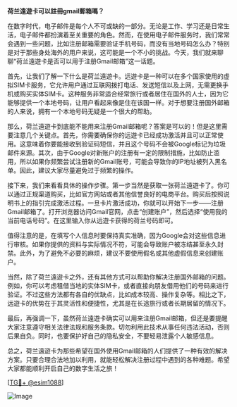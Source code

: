 **荷兰遠遊卡可以註冊gmail郵箱嗎？**

在数字时代，电子邮件是每个人不可或缺的一部分。无论是工作、学习还是日常生活，电子邮件都扮演着至关重要的角色。然而，在使用电子邮件服务时，我们常常会遇到一些问题，比如注册邮箱需要验证手机号码，而没有当地号码怎么办？特别是对于那些身处海外的用户来说，这可能是一个不小的挑战。今天，我们就来聊聊“荷兰遠遊卡是否可以用于注册Gmail邮箱”这一话题。

首先，让我们了解一下什么是荷兰遠遊卡。远遊卡是一种可以在多个国家使用的虚拟SIM卡服务，它允许用户通过互联网拨打电话、发送短信以及上网，无需更换手机或购买实体SIM卡。这种服务非常适合经常旅行或者居住在国外的人士，因为它能够提供一个本地号码，让用户看起来像是住在该国一样。对于想要注册国外邮箱的人来说，拥有一个本地号码无疑是一个很大的帮助。

那么，荷兰遠遊卡到底能不能用来注册Gmail邮箱呢？答案是可以的！但是这里需要注意几个关键点。首先，你需要确保你的远遊卡已经成功激活并且可以正常使用。这意味着你要能接收到验证码短信，并且这个号码不会被Google标记为垃圾邮件来源。其次，由于Google对新账户的注册有一定的限制措施，比如防止滥用，所以如果你频繁尝试注册新的Gmail账号，可能会导致你的IP地址被列入黑名单。因此，建议大家尽量避免过于频繁的操作。

接下来，我们来看看具体的操作步骤。第一步当然是获取一张荷兰遠遊卡了。你可以通过正规渠道购买，比如官方网站或者其他信誉良好的电商平台。购买后按照说明书上的指引完成激活过程。一旦卡片激活成功，你就可以开始下一步——注册Gmail邮箱了。打开浏览器访问Gmail官网，点击“创建账户”，然后选择“使用我的当前电话号码”。在这里输入你从远遊卡获得的荷兰号码即可。

值得注意的是，在填写个人信息时要保持真实准确，因为Google会对这些信息进行审核。如果你提供的资料与实际情况不符，可能会导致账户被冻结甚至永久封禁。此外，为了避免不必要的麻烦，建议不要使用假名或其他虚假信息来创建账户。

当然，除了荷兰遠遊卡之外，还有其他方式可以帮助你解决注册国外邮箱的问题。例如，你可以考虑租借当地的实体SIM卡，或者直接向朋友借用他们的号码来进行验证。不过这些方法都有各自的优缺点，比如成本较高、操作复杂等。相比之下，远遊卡的优势在于其灵活性和便捷性，尤其是在长途旅行或者长期居留的情况下。

最后，再强调一下，虽然荷兰遠遊卡确实可以用来注册Gmail邮箱，但还是要提醒大家注意遵守相关法律法规和服务条款。切勿利用此技术从事任何违法活动，否则后果自负。同时，也要保护好自己的隐私安全，不要轻易泄露个人敏感信息。

总之，荷兰遠遊卡为那些希望在国外使用Gmail邮箱的人们提供了一种有效的解决方案。只要合理合法地加以利用，就能轻松解决注册过程中遇到的各种难题。希望大家都能顺利开启自己的数字生活之旅！

[[TG💪+ @esim1088](https://t.me/s/esim1088)]

![Image](https://i.postimg.cc/4NQfJmqS/Snipaste-2025-05-13-00-14-12.png)
